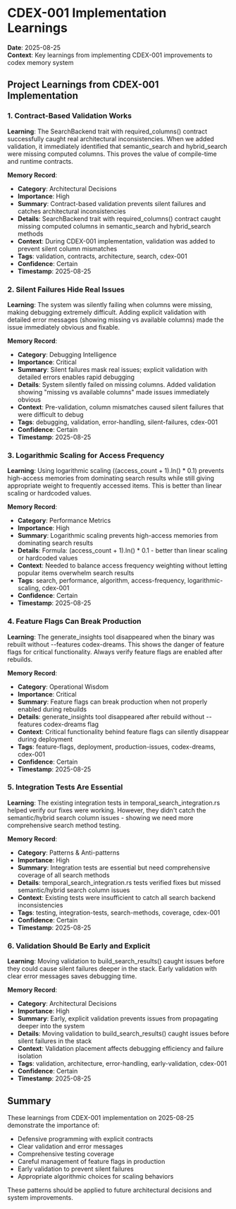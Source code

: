 # CDEX-001 Implementation Learnings

**Date**: 2025-08-25  
**Context**: Key learnings from implementing CDEX-001 improvements to codex memory system

## Project Learnings from CDEX-001 Implementation

### 1. Contract-Based Validation Works
**Learning**: The SearchBackend trait with required_columns() contract successfully caught real architectural inconsistencies. When we added validation, it immediately identified that semantic_search and hybrid_search were missing computed columns. This proves the value of compile-time and runtime contracts.

**Memory Record**:
- **Category**: Architectural Decisions
- **Importance**: High
- **Summary**: Contract-based validation prevents silent failures and catches architectural inconsistencies
- **Details**: SearchBackend trait with required_columns() contract caught missing computed columns in semantic_search and hybrid_search methods
- **Context**: During CDEX-001 implementation, validation was added to prevent silent column mismatches
- **Tags**: validation, contracts, architecture, search, cdex-001
- **Confidence**: Certain
- **Timestamp**: 2025-08-25

### 2. Silent Failures Hide Real Issues
**Learning**: The system was silently failing when columns were missing, making debugging extremely difficult. Adding explicit validation with detailed error messages (showing missing vs available columns) made the issue immediately obvious and fixable.

**Memory Record**:
- **Category**: Debugging Intelligence
- **Importance**: Critical
- **Summary**: Silent failures mask real issues; explicit validation with detailed errors enables rapid debugging
- **Details**: System silently failed on missing columns. Added validation showing "missing vs available columns" made issues immediately obvious
- **Context**: Pre-validation, column mismatches caused silent failures that were difficult to debug
- **Tags**: debugging, validation, error-handling, silent-failures, cdex-001
- **Confidence**: Certain
- **Timestamp**: 2025-08-25

### 3. Logarithmic Scaling for Access Frequency
**Learning**: Using logarithmic scaling ((access_count + 1).ln() * 0.1) prevents high-access memories from dominating search results while still giving appropriate weight to frequently accessed items. This is better than linear scaling or hardcoded values.

**Memory Record**:
- **Category**: Performance Metrics
- **Importance**: High
- **Summary**: Logarithmic scaling prevents high-access memories from dominating search results
- **Details**: Formula: (access_count + 1).ln() * 0.1 - better than linear scaling or hardcoded values
- **Context**: Needed to balance access frequency weighting without letting popular items overwhelm search results
- **Tags**: search, performance, algorithm, access-frequency, logarithmic-scaling, cdex-001
- **Confidence**: Certain
- **Timestamp**: 2025-08-25

### 4. Feature Flags Can Break Production
**Learning**: The generate_insights tool disappeared when the binary was rebuilt without --features codex-dreams. This shows the danger of feature flags for critical functionality. Always verify feature flags are enabled after rebuilds.

**Memory Record**:
- **Category**: Operational Wisdom
- **Importance**: Critical
- **Summary**: Feature flags can break production when not properly enabled during rebuilds
- **Details**: generate_insights tool disappeared after rebuild without --features codex-dreams flag
- **Context**: Critical functionality behind feature flags can silently disappear during deployment
- **Tags**: feature-flags, deployment, production-issues, codex-dreams, cdex-001
- **Confidence**: Certain
- **Timestamp**: 2025-08-25

### 5. Integration Tests Are Essential
**Learning**: The existing integration tests in temporal_search_integration.rs helped verify our fixes were working. However, they didn't catch the semantic/hybrid search column issues - showing we need more comprehensive search method testing.

**Memory Record**:
- **Category**: Patterns & Anti-patterns
- **Importance**: High
- **Summary**: Integration tests are essential but need comprehensive coverage of all search methods
- **Details**: temporal_search_integration.rs tests verified fixes but missed semantic/hybrid search column issues
- **Context**: Existing tests were insufficient to catch all search backend inconsistencies
- **Tags**: testing, integration-tests, search-methods, coverage, cdex-001
- **Confidence**: Certain
- **Timestamp**: 2025-08-25

### 6. Validation Should Be Early and Explicit
**Learning**: Moving validation to build_search_results() caught issues before they could cause silent failures deeper in the stack. Early validation with clear error messages saves debugging time.

**Memory Record**:
- **Category**: Architectural Decisions
- **Importance**: High
- **Summary**: Early, explicit validation prevents issues from propagating deeper into the system
- **Details**: Moving validation to build_search_results() caught issues before silent failures in the stack
- **Context**: Validation placement affects debugging efficiency and failure isolation
- **Tags**: validation, architecture, error-handling, early-validation, cdex-001
- **Confidence**: Certain
- **Timestamp**: 2025-08-25

## Summary

These learnings from CDEX-001 implementation on 2025-08-25 demonstrate the importance of:
- Defensive programming with explicit contracts
- Clear validation and error messages
- Comprehensive testing coverage
- Careful management of feature flags in production
- Early validation to prevent silent failures
- Appropriate algorithmic choices for scaling behaviors

These patterns should be applied to future architectural decisions and system improvements.